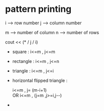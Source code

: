 # pattern printing

i --> row number
j --> column number

m --> number of column
n --> number of rows

cout << (* / j / i)  

- square    : i<=m , j<=m 

- rectangle : i<=m , j<=n 

- triangle  : i<=m , j<=i

- horizontal flipped triangle : 

  i<=m , j= (m-i+1)   
  OR
  i<=m , (j=m ,j>=i,j--)

- 
